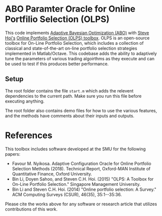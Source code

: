 # ABO Paramter Oracle for Online Portfilio Selection (OLPS) 

This code implements [Adaptive Bayesian Optimization (ABO)](https://www.github.com/fmnyikosa/abo_matlab) with [Steve Hoi's](https://www.smu.edu.sg/faculty/profile/110831/Steven-HOI) [Online Portfolio Selection (OLPS) toolbox](https://github.com/OLPS/OLPS). OLPS is an open-source toolbox for On-Line Portfolio Selection, which includes a collection of classical and state-of-the-art on-line portfolio selection strategies implemented in Matlab/Octave. This codebase adds the ability to adaptively tune the parameters of various trading algoirthms as they execute and can be used to test if this produces better performance.

## Setup

The root folder contains the file `start.m` which adds the relevent dependencies to the current path. Make sure you run this file before executing anything. 

The root folder also contains demo files for how to use the various features, and the methods have comments about their inputs and outputs.   

# References

This toolbox includes software developed at the SMU for the following papers:

- Favour M. Nyikosa. Adaptive Configuration Oracle for Online Portfolio Selection Methods (2018). Technical Report, Oxford-MAN Institute of Quantitative Finance, Oxford University.
- Bin Li, Doyen Sahoo, and Steven C.H. Hoi. (2015) "OLPS: A Toolbox for On-Line Portfolio Selection." Singapore Management University.
- Bin Li and Steven C.H. Hoi. (2014) "Online portfolio selection: A Survey." ACM Computing Surveys (CSUR), 46(35), 35:1--35:36.

Please cite the works above for any software or research article that utilizes contributions of this work.

